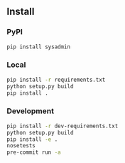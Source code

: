 ## Install

### PyPI

```sh
pip install sysadmin
```

### Local

```sh
pip install -r requirements.txt
python setup.py build
pip install .
```

### Development

```sh
pip install -r dev-requirements.txt
python setup.py build
pip install -e .
nosetests
pre-commit run -a
```
